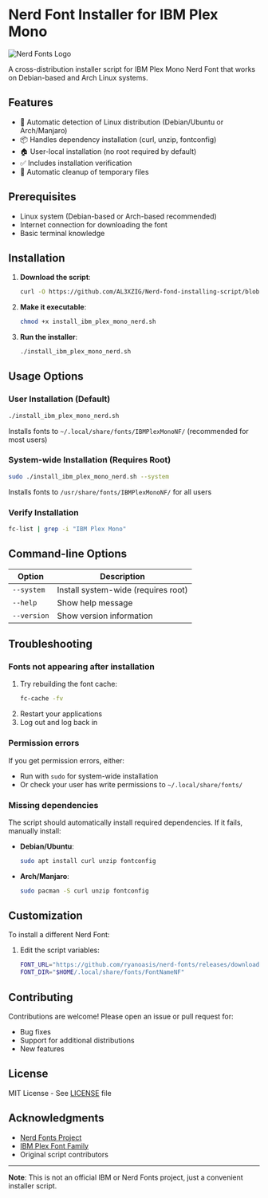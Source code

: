 # Nerd Font Installer for IBM Plex Mono

![Nerd Fonts Logo](https://raw.githubusercontent.com/ryanoasis/nerd-fonts/master/images/nerd-fonts-logo.png)

A cross-distribution installer script for IBM Plex Mono Nerd Font that works on Debian-based and Arch Linux systems.

## Features

- 🚀 Automatic detection of Linux distribution (Debian/Ubuntu or Arch/Manjaro)
- 📦 Handles dependency installation (curl, unzip, fontconfig)
- 🏠 User-local installation (no root required by default)
- ✅ Includes installation verification
- 🧹 Automatic cleanup of temporary files

## Prerequisites

- Linux system (Debian-based or Arch-based recommended)
- Internet connection for downloading the font
- Basic terminal knowledge

## Installation

1. **Download the script**:

   ```bash
   curl -O https://github.com/AL3XZIG/Nerd-fond-installing-script/blob/main/install_ibm_plex_mono_nerd.sh
   ```

2. **Make it executable**:

   ```bash
   chmod +x install_ibm_plex_mono_nerd.sh
   ```

3. **Run the installer**:

   ```bash
   ./install_ibm_plex_mono_nerd.sh
   ```

## Usage Options

### User Installation (Default)

```bash
./install_ibm_plex_mono_nerd.sh
```

Installs fonts to `~/.local/share/fonts/IBMPlexMonoNF/` (recommended for most users)

### System-wide Installation (Requires Root)

```bash
sudo ./install_ibm_plex_mono_nerd.sh --system
```

Installs fonts to `/usr/share/fonts/IBMPlexMonoNF/` for all users

### Verify Installation

```bash
fc-list | grep -i "IBM Plex Mono"
```

## Command-line Options

| Option       | Description                          |
|--------------|--------------------------------------|
| `--system`   | Install system-wide (requires root)  |
| `--help`     | Show help message                    |
| `--version`  | Show version information             |

## Troubleshooting

### Fonts not appearing after installation

1. Try rebuilding the font cache:
   ```bash
   fc-cache -fv
   ```
2. Restart your applications
3. Log out and log back in

### Permission errors

If you get permission errors, either:
- Run with `sudo` for system-wide installation
- Or check your user has write permissions to `~/.local/share/fonts/`

### Missing dependencies

The script should automatically install required dependencies. If it fails, manually install:

- **Debian/Ubuntu**:
  ```bash
  sudo apt install curl unzip fontconfig
  ```
- **Arch/Manjaro**:
  ```bash
  sudo pacman -S curl unzip fontconfig
  ```

## Customization

To install a different Nerd Font:

1. Edit the script variables:
   ```bash
   FONT_URL="https://github.com/ryanoasis/nerd-fonts/releases/download/v3.4.0/FontName.zip"
   FONT_DIR="$HOME/.local/share/fonts/FontNameNF"
   ```

## Contributing

Contributions are welcome! Please open an issue or pull request for:
- Bug fixes
- Support for additional distributions
- New features

## License

MIT License - See [LICENSE](LICENSE) file

## Acknowledgments

- [Nerd Fonts Project](https://www.nerdfonts.com/)
- [IBM Plex Font Family](https://www.ibm.com/plex/)
- Original script contributors

---

**Note**: This is not an official IBM or Nerd Fonts project, just a convenient installer script.
